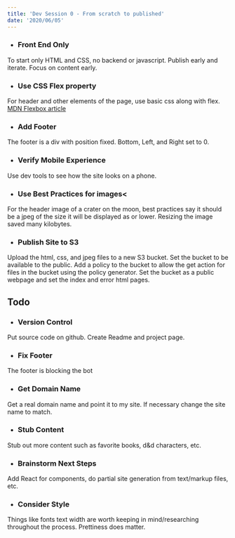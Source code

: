 ```yaml
---
title: 'Dev Session 0 - From scratch to published'
date: '2020/06/05'
---
```

- ### Front End Only
To start only HTML and CSS, no backend or javascript. Publish early and iterate. Focus on content early.
- ### Use CSS Flex property
For header and other elements of the page, use basic css along with flex. 
[MDN Flexbox article](https://developer.mozilla.org/en-US/docs/Learn/CSS/CSS_layout/Flexbox)
- ### Add Footer
The footer is a div with position fixed. Bottom, Left, and Right set to 0.
- ### Verify Mobile Experience
Use dev tools to see how the site looks on a phone.
- ### Use Best Practices for images<
For the header image of a crater on the moon, best practices say it should be a jpeg of the size it will be displayed as or lower. Resizing the image saved many kilobytes.
- ### Publish Site to S3
Upload the html, css, and jpeg files to a new S3 bucket. Set the bucket to be available to the public. Add a policy to the bucket to allow the get action for files in the bucket using the policy generator. Set the bucket as a public webpage and set the index and error html pages.
## Todo
- ### Version Control
Put source code on github. Create Readme and project page.
- ### Fix Footer
The footer is blocking the bot
- ### Get Domain Name
Get a real domain name and point it to my site. If necessary change the site name to match.
- ### Stub Content
Stub out more content such as favorite books, d&d characters, etc.
- ### Brainstorm Next Steps
Add React for components, do partial site generation from text/markup files, etc.
- ### Consider Style
Things like fonts text width are worth keeping in mind/researching throughout the process. Prettiness does matter.